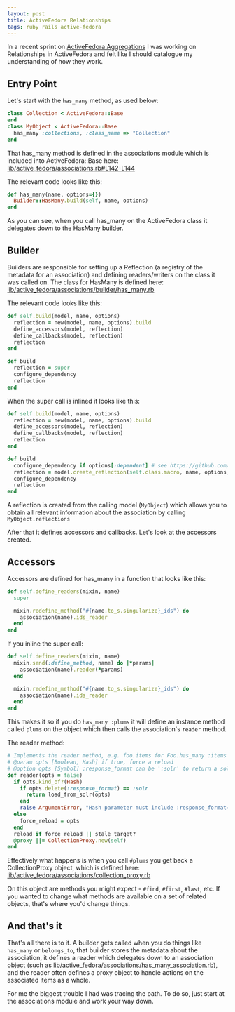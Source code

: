 ```yaml
---
layout: post
title: ActiveFedora Relationships
tags: ruby rails active-fedora
---
```


In a recent sprint on [ActiveFedora
Aggregations](https://github.com/projecthydra-labs/activefedora-aggregation/) I
was working on Relationships in ActiveFedora and felt like I should catalogue my
understanding of how they work.

## Entry Point

Let's start with the `has_many` method, as used below:

```ruby
class Collection < ActiveFedora::Base
end
class MyObject < ActiveFedora::Base
  has_many :collections, :class_name => "Collection"
end
```

That has_many method is defined in the associations module which is included
into ActiveFedora::Base here: [lib/active_fedora/associations.rb#L142-L144](https://github.com/projecthydra/active_fedora/blob/master/lib/active_fedora/associations.rb#L142-L144)

The relevant code looks like this:

```ruby
def has_many(name, options={})
  Builder::HasMany.build(self, name, options)
end
```

As you can see, when you call has_many on the ActiveFedora class it delegates
down to the HasMany builder.

## Builder

Builders are responsible for setting up a Reflection (a registry of the metadata
for an association) and defining readers/writers on the class it was called on.
The class for HasMany is defined here:
[lib/active_fedora/associations/builder/has_many.rb](https://github.com/projecthydra/active_fedora/blob/master/lib/active_fedora/associations/builder/has_many.rb)

The relevant code looks like this:

```ruby
def self.build(model, name, options)
  reflection = new(model, name, options).build
  define_accessors(model, reflection)
  define_callbacks(model, reflection)
  reflection
end

def build
  reflection = super
  configure_dependency
  reflection
end
```

When the super call is inlined it looks like this:

```ruby
def self.build(model, name, options)
  reflection = new(model, name, options).build
  define_accessors(model, reflection)
  define_callbacks(model, reflection)
  reflection
end

def build
  configure_dependency if options[:dependent] # see https://github.com/rails/rails/commit/9da52a5e55cc665a539afb45783f84d9f3607282
  reflection = model.create_reflection(self.class.macro, name, options, model)
  configure_dependency
  reflection
end
```

A reflection is created from the calling model (`MyObject`) which allows you to
obtain all relevant information about the association by calling
`MyObject.reflections`

After that it defines accessors and callbacks. Let's look at the accessors
created.

## Accessors

Accessors are defined for has_many in a function that looks like this:

```ruby
def self.define_readers(mixin, name)
  super

  mixin.redefine_method("#{name.to_s.singularize}_ids") do
    association(name).ids_reader
  end
end
```

If you inline the super call:

```ruby
def self.define_readers(mixin, name)
  mixin.send(:define_method, name) do |*params|
    association(name).reader(*params)
  end

  mixin.redefine_method("#{name.to_s.singularize}_ids") do
    association(name).ids_reader
  end
end
```

This makes it so if you do `has_many :plums` it will define an instance method
called `plums` on the object which then calls the association's `reader` method.

The reader method:

```ruby
# Implements the reader method, e.g. foo.items for Foo.has_many :items
# @param opts [Boolean, Hash] if true, force a reload
# @option opts [Symbol] :response_format can be ':solr' to return a solr result.
def reader(opts = false)
  if opts.kind_of?(Hash)
    if opts.delete(:response_format) == :solr
      return load_from_solr(opts)
    end
    raise ArgumentError, "Hash parameter must include :response_format=>:solr (#{opts.inspect})"
  else
    force_reload = opts
  end
  reload if force_reload || stale_target?
  @proxy ||= CollectionProxy.new(self)
end
```

Effectively what happens is when you call `#plums` you get back a
CollectionProxy object, which is defined here:
[lib/active_fedora/associations/collection_proxy.rb](https://github.com/projecthydra/active_fedora/blob/master/lib/active_fedora/associations/collection_proxy.rb)

On this object are methods you might expect - `#find`, `#first`, `#last`, etc.
If you wanted to change what methods are available on a set of related objects,
that's where you'd change things.

## And that's it

That's all there is to it. A builder gets called when you do things like
`has_many` or `belongs_to`, that builder stores the metadata about the
association, it defines a reader which delegates down to an association object
(such as
[lib/active_fedora/associations/has_many_association.rb](https://github.com/projecthydra/active_fedora/blob/master/lib/active_fedora/associations/has_many_association.rb)),
and the reader often defines a proxy object to handle actions on the associated
items as a whole.

For me the biggest trouble I had was tracing the path. To do so, just start at
the associations module and work your way down.
